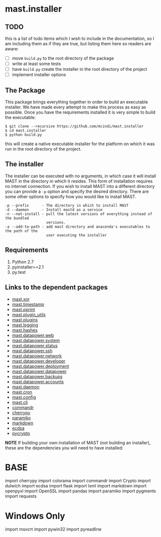 # mast.installer

## TODO

this is a list of todo items which I wish to include in the documentation,
so I am including them as if they are true, but listing them here so
readers are aware:

- [ ] move `build.py` to the root directory of the package
- [ ] write at least some tests
- [ ] have `build.py` create the installer in the root directory of the project
- [ ] implement installer options

## The Package

This package brings everything together in order to build an executable
installer. We have made every attempt to make this process as easy as
possible. Once you have the requirements installed it is very simple
to build the executable:

```
$ git clone --recursive https://github.com/mcindi/mast.installer
$ cd mast.installer
$ python build.py
```

this will create a native executable installer for the platform on which it
was run in the root directory of the project.

## The installer

The installer can be executed with no arguments, in which case it will install
MAST in the directory in which it resides. This form of installation requires
no internet connection. If you wish to install MAST into a different directory
you can provide a `-p` option and specify the desired directory. There are
some other options to specify how you would like to install MAST.

```
-p --prefix      - The directory in which to install MAST
-d --daemon      - Install mastd as a service
-n --net-install - pull the latest versions of everything instead of the bundled
                   versions.
-a --add-to-path - add mast directory and anaconda's executables to the path of the
                   user executing the installer
```

## Requirements

1. Python 2.7
2. pyinstaller==2.1
3. py.test

## Links to the dependent packages

* [mast.xor](https://github.com/mcindi/mast.xor)
* [mast.timestamp](https://github.com/mcindi/mast.timestamp)
* [mast.pprint](https://github.com/mcindi/mast.pprint)
* [mast.plugin_utils](https://github.com/mcindi/mast.plugin_utils)
* [mast.plugins](https://github.com/mcindi/mast.plugins)
* [mast.logging](https://github.com/mcindi/mast.logging)
* [mast.hashes](https://github.com/mcindi/mast.hashes)
* [mast.datapower.web](https://github.com/mcindi/mast.datapower.web)
* [mast.datapower.system](https://github.com/mcindi/mast.datapower.system)
* [mast.datapower.status](https://github.com/mcindi/mast.datapower.status)
* [mast.datapower.ssh](https://github.com/mcindi/mast.datapower.ssh)
* [mast.datapower.network](https://github.com/mcindi/mast.datapower.network)
* [mast.datapower.developer](https://github.com/mcindi/mast.datapower.developer)
* [mast.datapower.deployment](https://github.com/mcindi/mast.datapower.deployment)
* [mast.datapower.datapower](https://github.com/mcindi/mast.datapower.datapower)
* [mast.datapower.backups](https://github.com/mcindi/mast.datapower.backups)
* [mast.datapower.accounts](https://github.com/mcindi/mast.datapower.accounts)
* [mast.daemon](https://github.com/mcindi/mast.daemon)
* [mast.cron](https://github.com/mcindi/mast.cron)
* [mast.config](https://github.com/mcindi/mast.config)
* [mast.cli](https://github.com/mcindi/mast.cli)
* [commandr](https://github.com/tellapart/commandr)
* [cherrypy](https://github.com/cherrypy/cherrypy)
* [paramiko](https://github.com/paramiko/paramiko)
* [markdown](https://github.com/waylan/Python-Markdown)
* [ecdsa](https://github.com/warner/python-ecdsa)
* [pycrypto](https://github.com/dlitz/pycrypto)


__NOTE__ If building your own installation of MAST (not building an installer),
these are the dependencies you will need to have installed:

BASE
====
import cherrypy
import colorama
import commandr
import Crypto
import dulwich
import ecdsa
import flask
import lxml
import markdown
import openpyxl
import OpenSSL
import pandas
import paramiko
import pygments
import requests

Windows Only
============
import msvcrt
import pywin32
import pyreadline
